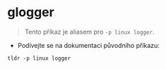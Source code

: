 # glogger

> Tento příkaz je aliasem pro `-p linux logger`.

- Podívejte se na dokumentaci původního příkazu:

`tldr -p linux logger`
